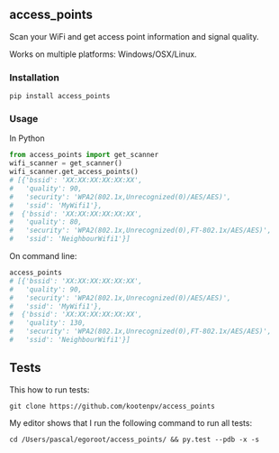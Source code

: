 ## access_points

Scan your WiFi and get access point information and signal quality.

Works on multiple platforms: Windows/OSX/Linux.

### Installation

    pip install access_points

### Usage

In Python

```python
from access_points import get_scanner
wifi_scanner = get_scanner()
wifi_scanner.get_access_points()
# [{'bssid': 'XX:XX:XX:XX:XX:XX',
#   'quality': 90,
#   'security': 'WPA2(802.1x,Unrecognized(0)/AES/AES)',
#   'ssid': 'MyWifi1'},
#  {'bssid': 'XX:XX:XX:XX:XX:XX',
#   'quality': 80,
#   'security': 'WPA2(802.1x,Unrecognized(0),FT-802.1x/AES/AES)',
#   'ssid': 'NeighbourWifi1'}]
```

On command line:

```bash
access_points
# [{'bssid': 'XX:XX:XX:XX:XX:XX',
#   'quality': 90,
#   'security': 'WPA2(802.1x,Unrecognized(0)/AES/AES)',
#   'ssid': 'MyWifi1'},
#  {'bssid': 'XX:XX:XX:XX:XX:XX',
#   'quality': 130,
#   'security': 'WPA2(802.1x,Unrecognized(0),FT-802.1x/AES/AES)',
#   'ssid': 'NeighbourWifi1'}]
```

## Tests

This how to run tests:

    git clone https://github.com/kootenpv/access_points

My editor shows that I run the following command to run all tests:

    cd /Users/pascal/egoroot/access_points/ && py.test --pdb -x -s
